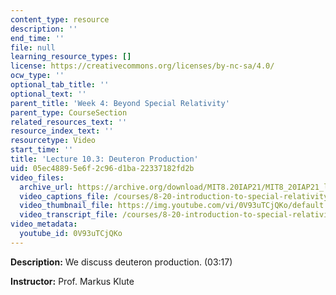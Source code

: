 ```yaml
---
content_type: resource
description: ''
end_time: ''
file: null
learning_resource_types: []
license: https://creativecommons.org/licenses/by-nc-sa/4.0/
ocw_type: ''
optional_tab_title: ''
optional_text: ''
parent_title: 'Week 4: Beyond Special Relativity'
parent_type: CourseSection
related_resources_text: ''
resource_index_text: ''
resourcetype: Video
start_time: ''
title: 'Lecture 10.3: Deuteron Production'
uid: 05ec4889-5e6f-2c96-d1ba-22337182fd2b
video_files:
  archive_url: https://archive.org/download/MIT8.20IAP21/MIT8_20IAP21_lec10-3_300k.mp4
  video_captions_file: /courses/8-20-introduction-to-special-relativity-january-iap-2021/780bbb35cd9052d59797b922d594d71f_0V93uTCjQKo.vtt
  video_thumbnail_file: https://img.youtube.com/vi/0V93uTCjQKo/default.jpg
  video_transcript_file: /courses/8-20-introduction-to-special-relativity-january-iap-2021/5acde074f1c929ae8256c1ae02fd0c00_0V93uTCjQKo.pdf
video_metadata:
  youtube_id: 0V93uTCjQKo
---
```


**Description:** We discuss deuteron production. (03:17)

**Instructor:** Prof. Markus Klute

